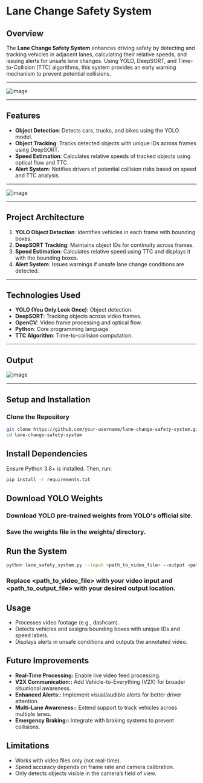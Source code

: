 # Lane Change Safety System

## Overview
The **Lane Change Safety System** enhances driving safety by detecting and tracking vehicles in adjacent lanes, calculating their relative speeds, and issuing alerts for unsafe lane changes. Using YOLO, DeepSORT, and Time-to-Collision (TTC) algorithms, this system provides an early warning mechanism to prevent potential collisions.

---
![image](https://github.com/user-attachments/assets/a420daf0-63b6-4545-bf2f-e3b1d7d65fe1)
___

## Features
- **Object Detection**: Detects cars, trucks, and bikes using the YOLO model.
- **Object Tracking**: Tracks detected objects with unique IDs across frames using DeepSORT.
- **Speed Estimation**: Calculates relative speeds of tracked objects using optical flow and TTC.
- **Alert System**: Notifies drivers of potential collision risks based on speed and TTC analysis.


___
![image](https://github.com/user-attachments/assets/dfe15d0b-ab84-4ec6-8f65-b83daac45634)
___


## Project Architecture
1. **YOLO Object Detection**: Identifies vehicles in each frame with bounding boxes.
2. **DeepSORT Tracking**: Maintains object IDs for continuity across frames.
3. **Speed Estimation**: Calculates relative speed using TTC and displays it with the bounding boxes.
4. **Alert System**: Issues warnings if unsafe lane change conditions are detected.

---

## Technologies Used
- **YOLO (You Only Look Once)**: Object detection.
- **DeepSORT**: Tracking objects across video frames.
- **OpenCV**: Video frame processing and optical flow.
- **Python**: Core programming language.
- **TTC Algorithm**: Time-to-collision computation.

---

## Output
![image](https://github.com/user-attachments/assets/4e01c8da-faef-4f89-ab40-f940156a1960)
___

## Setup and Installation

### Clone the Repository
```bash
git clone https://github.com/your-username/lane-change-safety-system.git
cd lane-change-safety-system
```


## Install Dependencies
 Ensure Python 3.8+ is installed. Then, run:
```bash
pip install -r requirements.txt
```

## Download YOLO Weights
### Download YOLO pre-trained weights from YOLO's official site.
### Save the weights file in the weights/ directory.

## Run the System
```bash
python lane_safety_system.py --input <path_to_video_file> --output <path_to_output_file>
```
### Replace <path_to_video_file> with your video input and <path_to_output_file> with your desired output location.

## Usage
- Processes video footage (e.g., dashcam).
- Detects vehicles and assigns bounding boxes with unique IDs and speed labels.
- Displays alerts in unsafe conditions and outputs the annotated video.

## Future Improvements
- **Real-Time Processing:** Enable live video feed processing.
- **V2X Communication::** Add Vehicle-to-Everything (V2X) for broader situational awareness.
- **Enhanced Alerts::** Implement visual/audible alerts for better driver attention.
- **Multi-Lane Awareness::** Extend support to track vehicles across multiple lanes.
- **Emergency Braking::** Integrate with braking systems to prevent collisions.

## Limitations
- Works with video files only (not real-time).
- Speed accuracy depends on frame rate and camera calibration.
- Only detects objects visible in the camera’s field of view.
























